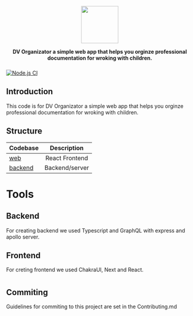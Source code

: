 <p align="center">
    <img height=100 src="https://raw.githubusercontent.com/fivanusec/DV-Organizator/master/web/src/img/logo.png"/>
</p>
<p align="center">
  <strong>DV Organizator a simple web app that helps you orginze professional documentation for wroking with children.</strong>
</p>

<h3 align="center">
</h3>

[![Node.js CI](https://github.com/fivanusec/DV-Organizator/actions/workflows/node.js.yml/badge.svg)](https://github.com/fivanusec/DV-Organizator/actions/workflows/node.js.yml)

## Introduction

This code is for DV Organizator a simple web app that helps you orginze professional documentation for wroking with children.

## Structure

| Codebase           |  Description   |
| :----------------- | :------------: |
| [web](web)         | React Frontend |
| [backend](backend) | Backend/server |

# Tools

## Backend

For creating backend we used Typescript and GraphQL with express and apollo server.

## Frontend

For creting frontend we used ChakraUI, Next and React.

#

## Commiting

Guidelines for commiting to this project are set in the Contributing.md
